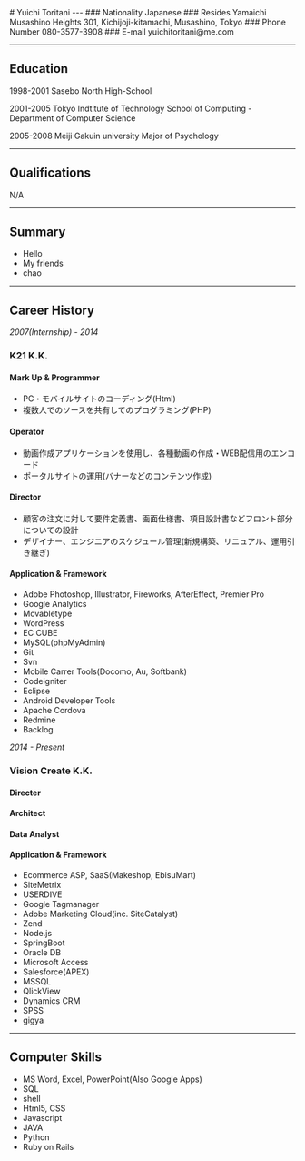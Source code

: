 <link href="common.css" rel="stylesheet">
# Yuichi Toritani
---
### Nationality
Japanese
### Resides
Yamaichi Musashino Heights 301, Kichijoji-kitamachi, Musashino, Tokyo
### Phone Number
080-3577-3908
### E-mail
yuichitoritani@me.com

---

## Education
1998-2001 Sasebo North High-School

2001-2005 Tokyo Indtitute of Technology School of Computing - Department of Computer Science

2005-2008 Meiji Gakuin university Major of Psychology

---

## Qualifications
N/A

---

## Summary
- Hello
- My friends
- chao

---

## Career History
_2007(Internship) - 2014_
### K21 K.K.
#### Mark Up & Programmer
- PC・モバイルサイトのコーディング(Html)
- 複数人でのソースを共有してのプログラミング(PHP)

#### Operator
- 動画作成アプリケーションを使用し、各種動画の作成・WEB配信用のエンコード
- ポータルサイトの運用(バナーなどのコンテンツ作成)

#### Director
- 顧客の注文に対して要件定義書、画面仕様書、項目設計書などフロント部分についての設計
- デザイナー、エンジニアのスケジュール管理(新規構築、リニュアル、運用引き継ぎ)

#### Application & Framework
- Adobe Photoshop, Illustrator, Fireworks, AfterEffect, Premier Pro
- Google Analytics
- Movabletype
- WordPress
- EC CUBE
- MySQL(phpMyAdmin)
- Git
- Svn
- Mobile Carrer Tools(Docomo, Au, Softbank)
- Codeigniter
- Eclipse
- Android Developer Tools
- Apache Cordova
- Redmine
- Backlog


_2014 - Present_
### Vision Create K.K.
#### Directer
#### Architect
#### Data Analyst
#### Application & Framework
- Ecommerce ASP, SaaS(Makeshop, EbisuMart)
- SiteMetrix
- USERDIVE
- Google Tagmanager
- Adobe Marketing Cloud(inc. SiteCatalyst)
- Zend
- Node.js
- SpringBoot
- Oracle DB
- Microsoft Access
- Salesforce(APEX)
- MSSQL
- QlickView
- Dynamics CRM
- SPSS
- gigya



---

## Computer Skills
- MS Word, Excel, PowerPoint(Also Google Apps)
- SQL
- shell
- Html5, CSS
- Javascript
- JAVA
- Python
- Ruby on Rails
